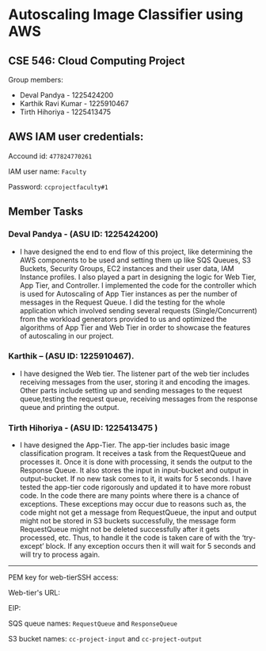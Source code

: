 # Autoscaling Image Classifier using AWS

## CSE 546: Cloud Computing Project 

Group members:
 - Deval Pandya - 1225424200
 - Karthik Ravi Kumar - 1225910467
 - Tirth Hihoriya - 1225413475 
 
## AWS IAM user credentials:
Accound id: `477824770261`

IAM user name: `Faculty`

Password: `ccprojectfaculty#1`

## Member Tasks
### Deval Pandya - (ASU ID: 1225424200)
 - I have designed the end to end flow of this project, like determining the AWS components to be used and setting them up like SQS Queues, S3 Buckets, Security Groups, EC2 instances and their user data, IAM Instance profiles. I also played a part in designing the logic for Web Tier, App Tier, and Controller. I implemented the code for the controller which is used for Autoscaling of App Tier instances as per the number of messages in the Request Queue. I did the testing for the whole application which involved sending several requests (Single/Concurrent) from the workload generators provided to us and optimized the algorithms of App Tier and Web Tier in order to showcase the features of autoscaling in our project. 

### Karthik – (ASU ID: 1225910467).
 - I have designed the Web tier. The listener part of the web tier includes receiving messages from the user, storing it and encoding the images. Other parts include setting up and sending messages to the request queue,testing the request queue, receiving messages from the response queue and printing the output.

### Tirth Hihoriya  -  (ASU ID: 1225413475 )
 - I have designed the App-Tier. The app-tier includes basic image classification program. It receives a task from the RequestQueue and processes it. Once it is done with processing, it sends the output to the Response Queue. It also stores the input in input-bucket and output in output-bucket. If no new task comes to it, it waits for 5 seconds. I have tested the app-tier code rigorously and updated it to have more robust code. In the code there are many points where there is a chance of exceptions. These exceptions may occur due to reasons such as, the code might not get a message from RequestQueue, the input and output might not be stored in S3 buckets successfully, the message form RequestQueue might not be deleted successfully after it gets processed, etc. Thus, to handle it the code is taken care of with the ‘try-except’ block. If any exception occurs then it will wait for 5 seconds and will try to process again.

<hr>
PEM key for web-tierSSH access: 

Web-tier's URL:

EIP:

SQS queue names: `RequestQueue` and `ResponseQueue`

S3 bucket names: `cc-project-input` and `cc-project-output`




